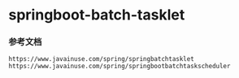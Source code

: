 # springboot-batch-tasklet

### 参考文档
```
https://www.javainuse.com/spring/springbatchtasklet
https://www.javainuse.com/spring/springbootbatchtaskscheduler
```